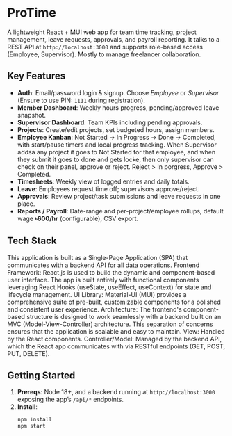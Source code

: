 # ProTime
A lightweight React + MUI web app for team time tracking, project management, leave requests, approvals, and payroll reporting. It talks to a REST API at `http://localhost:3000` and supports role-based access (Employee, Supervisor). Mostly to manage freelancer collaboration.

## Key Features
- **Auth**: Email/password login & signup. Choose *Employee* or *Supervisor* (Ensure to use PIN: `1111` during registration).
- **Member Dashboard**: Weekly hours progress, pending/approved leave snapshot.
- **Supervisor Dashboard**: Team KPIs including pending approvals.
- **Projects**: Create/edit projects, set budgeted hours, assign members.
- **Employee Kanban**: Not Started → In Progress → Done → Completed, with start/pause timers and local progress tracking. When Supervisor addsa any project it goes to Not Started for that employee, and when they submit it goes to done and gets locke, then only supervisor can check on their panel, approve or reject. Reject > In porgress, Approve > Completed.
- **Timesheets**: Weekly view of logged entries and daily totals.
- **Leave**: Employees request time off; supervisors approve/reject.
- **Approvals**: Review project/task submissions and leave requests in one place.
- **Reports / Payroll**: Date-range and per-project/employee rollups, default wage **৳600/hr** (configurable), CSV export.

## Tech Stack
This application is built as a Single-Page Application (SPA) that communicates with a backend API for all data operations.
Frontend Framework: React.js is used to build the dynamic and component-based user interface. The app is built entirely with functional components leveraging React Hooks (useState, useEffect, useContext) for state and lifecycle management.
UI Library: Material-UI (MUI) provides a comprehensive suite of pre-built, customizable components for a polished and consistent user experience.
Architecture: The frontend's component-based structure is designed to work seamlessly with a backend built on an MVC (Model-View-Controller) architecture. This separation of concerns ensures that the application is scalable and easy to maintain.
View: Handled by the React components.
Controller/Model: Managed by the backend API, which the React app communicates with via RESTful endpoints (GET, POST, PUT, DELETE).

## Getting Started
1. **Prereqs**: Node 18+, and a backend running at `http://localhost:3000` exposing the app’s `/api/*` endpoints.
2. **Install**:
   ```bash
   npm install
   npm start
